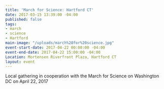 ```yaml
---
title: 'March for Science: Hartford CT'
date: 2017-03-15 13:39:00 -04:00
published: false
tags:
- march
- science
- Hartford
main-image: "/uploads/march%20for%20science.jpg"
event-start-date: 2017-04-22 00:00:00 -04:00
event-end-date: 2017-04-22 15:00:00 -04:00
Location: Mortensen Riverfront Plaza, Hartford CT
layout: event
---
```


Local gathering in cooperation with the March for Science on Washington DC on April 22, 2017[](http://www.scientistsmarchonwashington.com)